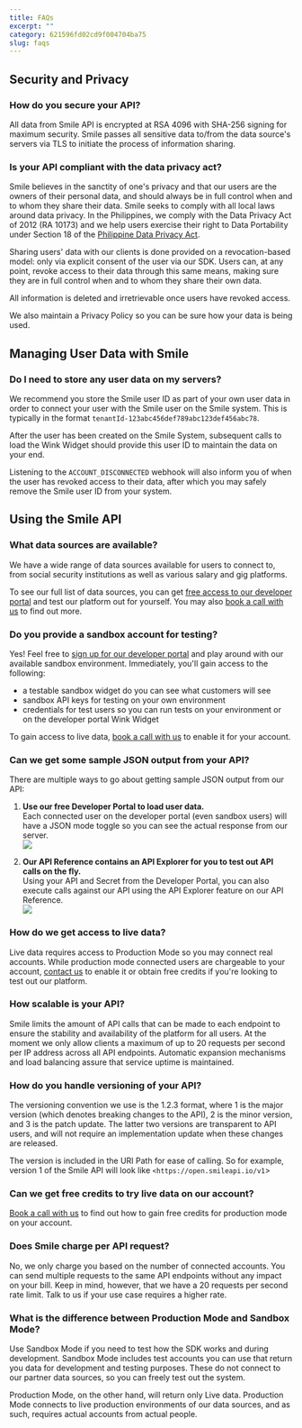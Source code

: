 ```yaml
---
title: FAQs
excerpt: ""  
category: 621596fd02cd9f004704ba75  
slug: faqs
---
```


## Security and Privacy

### How do you secure your API?

All data from Smile API is encrypted at RSA 4096 with SHA-256 signing for maximum security. Smile passes all sensitive data to/from the data source's servers via TLS to initiate the process of information sharing.

### Is your API compliant with the data privacy act?

Smile believes in the sanctity of one's privacy and that our users are the owners of their personal data, and should always be in full control when and to whom they share their data. Smile seeks to comply with all local laws around data privacy. In the Philippines, we comply with the Data Privacy Act of 2012 (RA 10173) and we help users exercise their right to Data Portability under Section 18 of the [Philippine Data Privacy Act](https://www.privacy.gov.ph/data-privacy-act/#18).

Sharing users' data with our clients is done provided on a revocation-based model: only via explicit consent of the user via our SDK. Users can, at any point, revoke access to their data through this same means, making sure they are in full control when and to whom they share their own data.

All information is deleted and irretrievable once users have revoked access.

We also maintain a Privacy Policy so you can be sure how your data is being used.

## Managing User Data with Smile

### Do I need to store any user data on my servers?

We recommend you store the Smile user ID as part of your own user data in order to connect your user with the Smile user on the Smile system. This is typically in the format `tenantId-123abc456def789abc123def456abc78`.

After the user has been created on the Smile System, subsequent calls to load the Wink Widget should provide this user ID to maintain the data on your end.

Listening to the `ACCOUNT_DISCONNECTED` webhook will also inform you of when the user has revoked access to their data, after which you may safely remove the Smile user ID from your system.

## Using the Smile API

### What data sources are available?

We have a wide range of data sources available for users to connect to, from social security institutions as well as various salary and gig platforms.

To see our full list of data sources, you can get [free access to our developer portal](https://portal.getsmileapi.com/register) and test our platform out for yourself. You may also [book a call with us](https://www.getsmileapi.com/book-a-call-with-smile-api?utm_source=FAQ&utm_medium=FAQ&utm_campaign=FAQ) to find out more.

### Do you provide a sandbox account for testing?

Yes! Feel free to [sign up for our developer portal](https://portal.getsmileapi.com/register) and play around with our available sandbox environment. Immediately, you'll gain access to the following:

- a testable sandbox widget do you can see what customers will see
- sandbox API keys for testing on your own environment
- credentials for test users so you can run tests on your environment or on the developer portal Wink Widget

To gain access to live data, [book a call with us](https://www.getsmileapi.com/book-a-call-with-smile-api?utm_source=FAQ&utm_medium=FAQ&utm_campaign=FAQ) to enable it for your account.

### Can we get some sample JSON output from your API?

There are multiple ways to go about getting sample JSON output from our API:

1. **Use our free Developer Portal to load user data.**  
   Each connected user on the developer portal (even sandbox users) will have a JSON mode toggle so you can see the actual response from our server.  
   ![](https://files.readme.io/7cc555c-devportal-jsonmode.png)

2. **Our API Reference contains an API Explorer for you to test out API calls on the fly.**  
   Using your API and Secret from the Developer Portal, you can also execute calls against our API using the API Explorer feature on our API Reference.  
   ![](https://files.readme.io/5d046be-reference-explorer.png)

### How do we get access to live data?

Live data requires access to Production Mode so you may connect real accounts. While production mode connected users are chargeable to your account, [contact us](https://www.getsmileapi.com/book-a-call-with-smile-api?utm_source=FAQ&utm_medium=FAQ&utm_campaign=FAQ) to enable it or obtain free credits if you're looking to test out our platform.

### How scalable is your API?

Smile limits the amount of API calls that can be made to each endpoint to ensure the stability and availability of the platform for all users. At the moment we only allow clients a maximum of up to 20 requests per second per IP address across all API endpoints. Automatic expansion mechanisms and load balancing assure that service uptime is maintained.

### How do you handle versioning of your API?

The versioning convention we use is the 1.2.3 format, where 1 is the major version (which denotes breaking changes to the API), 2 is the minor version, and 3 is the patch update. The latter two versions are transparent to API users, and will not require an implementation update when these changes are released.

The version is included in the URI Path for ease of calling. So for example, version 1 of the Smile API will look like `<https://open.smileapi.io/v1`>

### Can we get free credits to try live data on our account?

[Book a call with us](https://www.getsmileapi.com/book-a-call-with-smile-api?utm_source=FAQ&utm_medium=FAQ&utm_campaign=FAQ) to find out how to gain free credits for production mode on your account.

### Does Smile charge per API request?

No, we only charge you based on the number of connected accounts. You can send multiple requests to the same API endpoints without any impact on your bill. Keep in mind, however, that we have a 20 requests per second rate limit. Talk to us if your use case requires a higher rate.

### What is the difference between Production Mode and Sandbox Mode?

Use Sandbox Mode if you need to test how the SDK works and during development. Sandbox Mode includes test accounts you can use that return you data for development and testing purposes. These do not connect to our partner data sources, so you can freely test out the system.

Production Mode, on the other hand, will return only Live data. Production Mode connects to live production environments of our data sources, and as such, requires actual accounts from actual people.